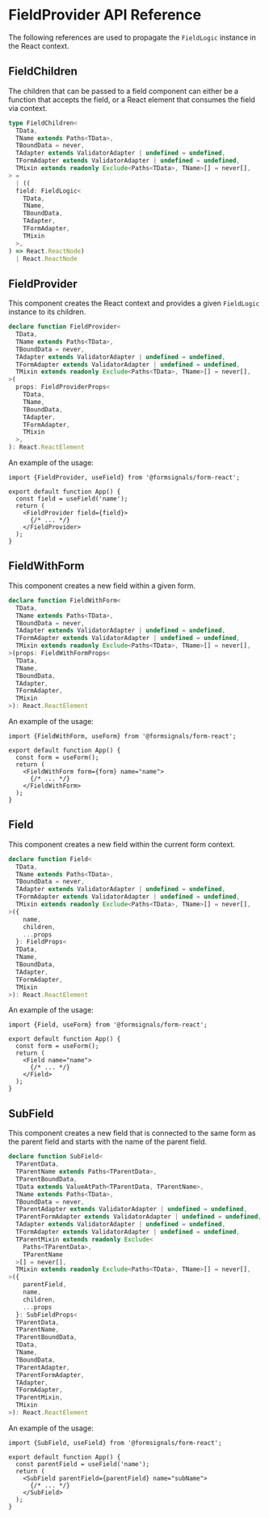 # FieldProvider API Reference

The following references are used to propagate the `FieldLogic` instance in the React context.

## FieldChildren

The children that can be passed to a field component can either be a function that accepts the field, or a React element
that consumes the field via context.

```ts
type FieldChildren<
  TData,
  TName extends Paths<TData>,
  TBoundData = never,
  TAdapter extends ValidatorAdapter | undefined = undefined,
  TFormAdapter extends ValidatorAdapter | undefined = undefined,
  TMixin extends readonly Exclude<Paths<TData>, TName>[] = never[],
> =
  | ((
  field: FieldLogic<
    TData,
    TName,
    TBoundData,
    TAdapter,
    TFormAdapter,
    TMixin
  >,
) => React.ReactNode)
  | React.ReactNode
```

## FieldProvider

This component creates the React context and provides a given `FieldLogic` instance to its children.

```ts
declare function FieldProvider<
  TData,
  TName extends Paths<TData>,
  TBoundData = never,
  TAdapter extends ValidatorAdapter | undefined = undefined,
  TFormAdapter extends ValidatorAdapter | undefined = undefined,
  TMixin extends readonly Exclude<Paths<TData>, TName>[] = never[],
>(
  props: FieldProviderProps<
    TData,
    TName,
    TBoundData,
    TAdapter,
    TFormAdapter,
    TMixin
  >,
): React.ReactElement
```

An example of the usage:

```tsx
import {FieldProvider, useField} from '@formsignals/form-react';

export default function App() {
  const field = useField('name');
  return (
    <FieldProvider field={field}>
      {/* ... */}
    </FieldProvider>
  );
}
```

## FieldWithForm

This component creates a new field within a given form.

```ts
declare function FieldWithForm<
  TData,
  TName extends Paths<TData>,
  TBoundData = never,
  TAdapter extends ValidatorAdapter | undefined = undefined,
  TFormAdapter extends ValidatorAdapter | undefined = undefined,
  TMixin extends readonly Exclude<Paths<TData>, TName>[] = never[],
>(props: FieldWithFormProps<
  TData,
  TName,
  TBoundData,
  TAdapter,
  TFormAdapter,
  TMixin
>): React.ReactElement
```

An example of the usage:

```tsx
import {FieldWithForm, useForm} from '@formsignals/form-react';

export default function App() {
  const form = useForm();
  return (
    <FieldWithForm form={form} name="name">
      {/* ... */}
    </FieldWithForm>
  );
}
```

## Field

This component creates a new field within the current form context.

```ts
declare function Field<
  TData,
  TName extends Paths<TData>,
  TBoundData = never,
  TAdapter extends ValidatorAdapter | undefined = undefined,
  TFormAdapter extends ValidatorAdapter | undefined = undefined,
  TMixin extends readonly Exclude<Paths<TData>, TName>[] = never[],
>({
    name,
    children,
    ...props
  }: FieldProps<
  TData,
  TName,
  TBoundData,
  TAdapter,
  TFormAdapter,
  TMixin
>): React.ReactElement
```

An example of the usage:

```tsx
import {Field, useForm} from '@formsignals/form-react';

export default function App() {
  const form = useForm();
  return (
    <Field name="name">
      {/* ... */}
    </Field>
  );
}
```

## SubField

This component creates a new field that is connected to the same form as the parent field and starts with the name of the parent field.

```ts
declare function SubField<
  TParentData,
  TParentName extends Paths<TParentData>,
  TParentBoundData,
  TData extends ValueAtPath<TParentData, TParentName>,
  TName extends Paths<TData>,
  TBoundData = never,
  TParentAdapter extends ValidatorAdapter | undefined = undefined,
  TParentFormAdapter extends ValidatorAdapter | undefined = undefined,
  TAdapter extends ValidatorAdapter | undefined = undefined,
  TFormAdapter extends ValidatorAdapter | undefined = undefined,
  TParentMixin extends readonly Exclude<
    Paths<TParentData>,
    TParentName
  >[] = never[],
  TMixin extends readonly Exclude<Paths<TData>, TName>[] = never[],
>({
    parentField,
    name,
    children,
    ...props
  }: SubFieldProps<
  TParentData,
  TParentName,
  TParentBoundData,
  TData,
  TName,
  TBoundData,
  TParentAdapter,
  TParentFormAdapter,
  TAdapter,
  TFormAdapter,
  TParentMixin,
  TMixin
>): React.ReactElement
```

An example of the usage:

```tsx
import {SubField, useField} from '@formsignals/form-react';

export default function App() {
  const parentField = useField('name');
  return (
    <SubField parentField={parentField} name="subName">
      {/* ... */}
    </SubField>
  );
}
```
